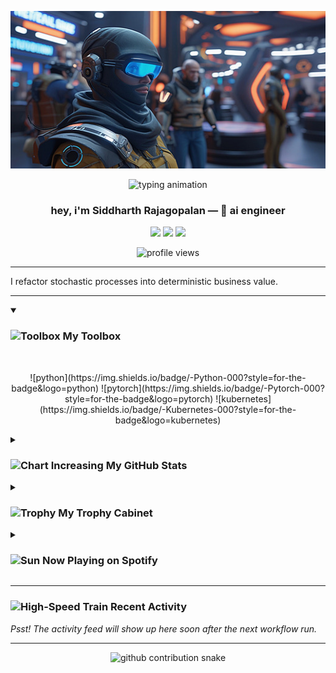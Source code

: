 <p align="center">
  <a href="https://github.com/SiddharthRajagoplan/SiddharthRajagoplan">
    <img src="https://raw.githubusercontent.com/SiddharthRajagoplan/SiddharthRajagoplan/main/header.png" alt="Header Banner"/>
  </a>
</p>

<div align="center">
  <img src="https://readme-typing-svg.demolab.com?font=Fira+Code&weight=700&pause=800&color=F58A07&center=true&vCenter=true&width=900&lines=Architecting AI • Turning ideas into impact" alt="typing animation" />
</div>

<h3 align="center">hey, i'm <b>Siddharth&nbsp;Rajagopalan</b> — 🧠 ai engineer</h3>

<p align="center">
  <a href="https://linkedin.com/in/siddharth-rajagopalan"><img src="https://img.shields.io/badge/LinkedIn-0077B5?style=for-the-badge&logo=linkedin&logoColor=white" /></a>
  <a href="https://twitter.com/_SiddharthR"><img src="https://img.shields.io/badge/Twitter-1DA1F2?style=for-the-badge&logo=twitter&logoColor=white" /></a>
  <a href="mailto:siddharth.rajagopalan01@gmail.com"><img src="https://img.shields.io/badge/Gmail-D14836?style=for-the-badge&logo=gmail&logoColor=white" /></a>
</p>

<p align="center">
  <img src="https://komarev.com/ghpvc/?username=SiddharthRajagoplan&label=profile%20views&color=F58A07&style=flat-square" alt="profile views" />
</p>

---

I refactor stochastic processes into deterministic business value.


---

<details open>
  <summary><h3><img src="https://raw.githubusercontent.com/Tarikul-Islam-Anik/Animated-Fluent-Emojis/master/Emojis/Objects/Toolbox.png" alt="Toolbox" width="25" height="25" /> My Toolbox</h3></summary>
  <br/>
  <p align="center">
    ![python](https://img.shields.io/badge/-Python-000?style=for-the-badge&logo=python) ![pytorch](https://img.shields.io/badge/-Pytorch-000?style=for-the-badge&logo=pytorch) ![kubernetes](https://img.shields.io/badge/-Kubernetes-000?style=for-the-badge&logo=kubernetes)
  </p>
</details>

<details>
  <summary><h3><img src="https://raw.githubusercontent.com/Tarikul-Islam-Anik/Animated-Fluent-Emojis/master/Emojis/Activities/Chart%20Increasing.png" alt="Chart Increasing" width="25" height="25" /> My GitHub Stats</h3></summary>
  <br/>
  <p align="center">
    <img src="https://github-readme-stats.vercel.app/api?username=SiddharthRajagoplan&show_icons=true&theme=radical&border_radius=10&hide_rank=true" width="400" />
    <img src="https://streak-stats.demolab.com?user=SiddharthRajagoplan&theme=radical&hide_border=true" width="400" />
    <br/>
    <img src="https://github-readme-stats.vercel.app/api/top-langs?username=SiddharthRajagoplan&layout=compact&theme=radical&hide=jupyter%20notebook" />
  </p>
</details>

<details>
  <summary><h3><img src="https://raw.githubusercontent.com/Tarikul-Islam-Anik/Animated-Fluent-Emojis/master/Emojis/Activities/Trophy.png" alt="Trophy" width="25" height="25" /> My Trophy Cabinet</h3></summary>
  <br/>
  <p align="center">
    <img src="https://github-profile-trophy.vercel.app/?username=SiddharthRajagoplan&theme=radical&no-frame=true&margin-w=15&margin-h=15" />
  </p>
</details>

<details>
    <summary><h3><img src="https://raw.githubusercontent.com/Tarikul-Islam-Anik/Animated-Fluent-Emojis/master/Emojis/Travel%20and%20places/Sun.png" alt="Sun" width="25" height="25" /> Now Playing on Spotify</h3></summary>
    <br/>
    <p align="center">
        <img src="https://novatorem-seven.vercel.app/api/spotify?background_color=0d1117&border_color=666" alt="spotify" />
    </p>
</details>

---

### <img src="https://raw.githubusercontent.com/Tarikul-Islam-Anik/Animated-Fluent-Emojis/master/Emojis/Travel%20and%20places/High-Speed%20Train.png" alt="High-Speed Train" width="25" height="25" /> Recent Activity
<!--START_SECTION:activity-->
*Psst! The activity feed will show up here soon after the next workflow run.*
<!--END_SECTION:activity-->

---

<p align="center">
  <picture>
    <source media="(prefers-color-scheme: dark)" srcset="https://raw.githubusercontent.com/SiddharthRajagoplan/SiddharthRajagoplan/output/github-contribution-grid-snake-dark.svg" />
    <source media="(prefers-color-scheme: light)" srcset="https://raw.githubusercontent.com/SiddharthRajagoplan/SiddharthRajagoplan/output/github-contribution-grid-snake.svg" />
    <img alt="github contribution snake" src="https://raw.githubusercontent.com/SiddharthRajagoplan/SiddharthRajagoplan/output/github-contribution-grid-snake.svg" />
  </picture>
</p>